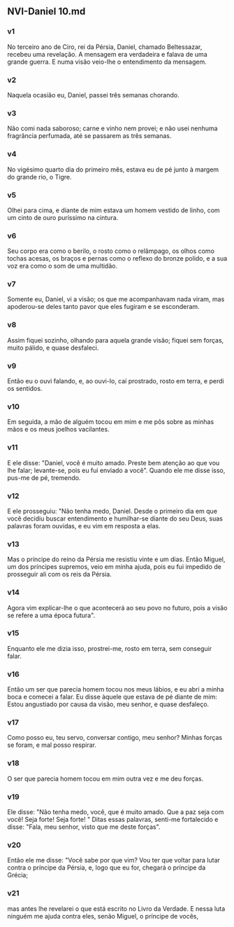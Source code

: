## NVI-Daniel 10.md
### v1
 No terceiro ano de Ciro, rei da Pérsia, Daniel, chamado Beltessazar, recebeu uma revelação. A mensagem era verdadeira e falava de uma grande guerra. E numa visão veio-lhe o entendimento da mensagem.
### v2
 Naquela ocasião eu, Daniel, passei três semanas chorando.
### v3
 Não comi nada saboroso; carne e vinho nem provei; e não usei nenhuma fragrância perfumada, até se passarem as três semanas.
### v4
 No vigésimo quarto dia do primeiro mês, estava eu de pé junto à margem do grande rio, o Tigre.
### v5
 Olhei para cima, e diante de mim estava um homem vestido de linho, com um cinto de ouro puríssimo na cintura.
### v6
 Seu corpo era como o berilo, o rosto como o relâmpago, os olhos como tochas acesas, os braços e pernas como o reflexo do bronze polido, e a sua voz era como o som de uma multidão.
### v7
 Somente eu, Daniel, vi a visão; os que me acompanhavam nada viram, mas apoderou-se deles tanto pavor que eles fugiram e se esconderam.
### v8
 Assim fiquei sozinho, olhando para aquela grande visão; fiquei sem forças, muito pálido, e quase desfaleci.
### v9
 Então eu o ouvi falando, e, ao ouvi-lo, caí prostrado, rosto em terra, e perdi os sentidos.
### v10
 Em seguida, a mão de alguém tocou em mim e me pôs sobre as minhas mãos e os meus joelhos vacilantes.
### v11
 E ele disse: "Daniel, você é muito amado. Preste bem atenção ao que vou lhe falar; levante-se, pois eu fui enviado a você". Quando ele me disse isso, pus-me de pé, tremendo.
### v12
 E ele prosseguiu: "Não tenha medo, Daniel. Desde o primeiro dia em que você decidiu buscar entendimento e humilhar-se diante do seu Deus, suas palavras foram ouvidas, e eu vim em resposta a elas.
### v13
 Mas o príncipe do reino da Pérsia me resistiu vinte e um dias. Então Miguel, um dos príncipes supremos, veio em minha ajuda, pois eu fui impedido de prosseguir ali com os reis da Pérsia.
### v14
 Agora vim explicar-lhe o que acontecerá ao seu povo no futuro, pois a visão se refere a uma época futura".
### v15
 Enquanto ele me dizia isso, prostrei-me, rosto em terra, sem conseguir falar.
### v16
 Então um ser que parecia homem tocou nos meus lábios, e eu abri a minha boca e comecei a falar. Eu disse àquele que estava de pé diante de mim: Estou angustiado por causa da visão, meu senhor, e quase desfaleço.
### v17
 Como posso eu, teu servo, conversar contigo, meu senhor? Minhas forças se foram, e mal posso respirar.
### v18
 O ser que parecia homem tocou em mim outra vez e me deu forças.
### v19
 Ele disse: "Não tenha medo, você, que é muito amado. Que a paz seja com você! Seja forte! Seja forte! " Ditas essas palavras, senti-me fortalecido e disse: "Fala, meu senhor, visto que me deste forças".
### v20
 Então ele me disse: "Você sabe por que vim? Vou ter que voltar para lutar contra o príncipe da Pérsia, e, logo que eu for, chegará o príncipe da Grécia;
### v21
 mas antes lhe revelarei o que está escrito no Livro da Verdade. E nessa luta ninguém me ajuda contra eles, senão Miguel, o príncipe de vocês,
